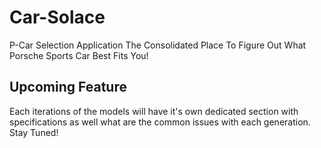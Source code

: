 # Car-Solace

P-Car Selection Application
The Consolidated Place To Figure Out What Porsche Sports Car Best Fits You!

## Upcoming Feature
Each iterations of the models will have it's own dedicated section with specifications as well what are the common issues with each generation. Stay Tuned!
